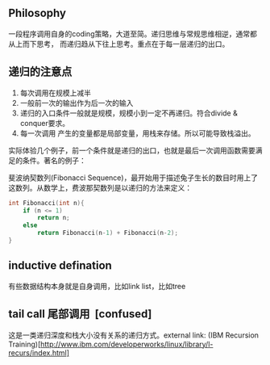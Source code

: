 ## Philosophy
一段程序调用自身的coding策略，大道至简。递归思维与常规思维相逆，通常都从上而下思考， 而递归趋从下往上思考。重点在于每一层递归的出口。

## 递归的注意点

1. 每次调用在规模上减半
2. 一般前一次的输出作为后一次的输入
3. 递归的入口条件一般就是规模，规模小到一定不再递归。符合divide & conquer要求。
4. 每一次调用 产生的变量都是局部变量，用栈来存储。所以可能导致栈溢出。

实际体验几个例子，前一个条件就是递归的出口，也就是最后一次调用函数需要满足的条件。著名的例子：

斐波纳契数列(Fibonacci Sequence)，最开始用于描述兔子生长的数目时用上了这数列。从数学上，费波那契数列是以递归的方法来定义：

```C
int Fibonacci(int n){
    if (n <= 1)  
        return n;  
    else  
        return Fibonacci(n-1) + Fibonacci(n-2);  
}
```

## inductive defination
有些数据结构本身就是自身调用，比如link list，比如tree

## tail call 尾部调用  [confused]
这是一类递归深度和栈大小没有关系的递归方式。external link: (IBM Recursion Training)[http://www.ibm.com/developerworks/linux/library/l-recurs/index.html]
